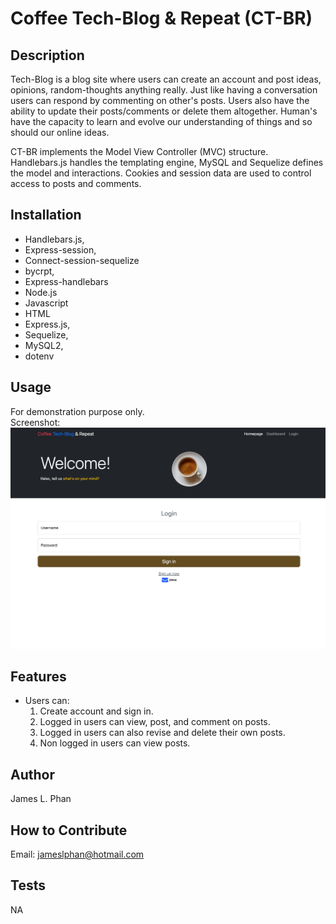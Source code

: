 # Coffee Tech-Blog & Repeat (CT-BR)

## Description
Tech-Blog is a blog site where users can create an account and post ideas, opinions, random-thoughts anything really. Just like having a conversation users can respond by commenting on other's posts. Users also have the ability to update their posts/comments or delete them altogether. Human's have the capacity to learn and evolve our understanding of things and so should our online ideas. 

CT-BR implements the Model View Controller (MVC) structure. Handlebars.js handles the templating engine, MySQL and Sequelize defines the model and interactions. Cookies and session data are used to control access to posts and comments. 

## Installation
- Handlebars.js,
- Express-session,
- Connect-session-sequelize
- bycrpt,
- Express-handlebars
- Node.js
- Javascript
- HTML
- Express.js, 
- Sequelize, 
- MySQL2, 
- dotenv

## Usage
For demonstration purpose only. <br />
Screenshot: <br />
![alt text](/public/images/Sign%20in.jpg)

## Features
- Users can:
    1. Create account and sign in. 
    2. Logged in users can view, post, and comment on posts.
    3. Logged in users can also revise and delete their own posts.
    4. Non logged in users can view posts.

## Author
James L. Phan

## How to Contribute
Email: jameslphan@hotmail.com

## Tests
NA